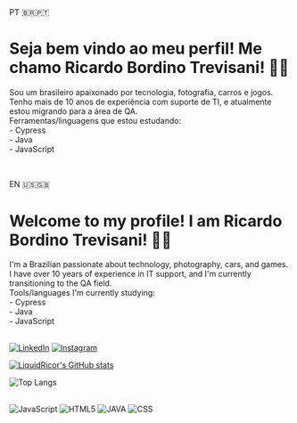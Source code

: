 <div>
PT 🇧🇷🇵🇹
    <h1>Seja bem vindo ao meu perfil! Me chamo Ricardo Bordino Trevisani! 👍🏻</h1>
</div>

<div>
Sou um brasileiro apaixonado por tecnologia, fotografia, carros e jogos.</br>
Tenho mais de 10 anos de experiência com suporte de TI, e atualmente estou migrando para a área de QA.</br>
Ferramentas/linguagens que estou estudando:</br>
- Cypress</br>
- Java</br>
- JavaScript</br>
</div>
</br>

<h2></h2>

<div>
EN 🇺🇸🇬🇧
    <h1>Welcome to my profile! I am Ricardo Bordino Trevisani! 👍🏻</h1>
</div>

<div>
I'm a Brazilian passionate about technology, photography, cars, and games.</br>
I have over 10 years of experience in IT support, and I'm currently transitioning to the QA field.</br>
Tools/languages I'm currently studying:</br>
- Cypress</br>
- Java</br>
- JavaScript</br>
</div>
</br>

[![LinkedIn](https://img.shields.io/badge/LinkedIn-0077B5?style=for-the-badge&logo=linkedin&logoColor=white
)](www.linkedin.com/in/ricardo-bordino)
[![Instagram](https://img.shields.io/badge/Instagram-E4405F?style=for-the-badge&logo=instagram&logoColor=white
)](https://www.instagram.com/ricardo_bordino/)

[![LiquidRicor's GitHub stats](https://github-readme-stats.vercel.app/api?username=LiquidRicor&show_icons=true&theme=synthwave)](https://github.com/LiquidRicor?tab=repositories)

![Top Langs](https://github-readme-stats.vercel.app/api/top-langs/?username=LiquidRicor&show_icons=true&theme=synthwave&layout=pie)

<div style="display: inline_block"><br/>
    <img aligh="center "alt="JavaScript" src="https://img.shields.io/badge/JavaScript-F7DF1E?style=for-the-badge&logo=javascript&logoColor=black" />
    <img aligh="center "alt="HTML5" src="https://img.shields.io/badge/HTML5-E34F26?style=for-the-badge&logo=html5&logoColor=white"/>
    <img aligh="center "alt="JAVA" src="https://img.shields.io/badge/Java-ED8B00?style=for-the-badge&logo=openjdk&logoColor=white" />
    <img aligh="center "alt="CSS" src="https://img.shields.io/badge/CSS3-1572B6?style=for-the-badge&logo=css3&logoColor=white" />
</div>
